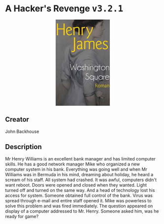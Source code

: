 
# A Hacker's Revenge <kbd>v3.2.1</kbd>

<center>
  <img src="./cover-1024.jpg"/>
</center>

## Creator
John Backhouse

## Description
Mr Henry Williams is an excellent bank manager and has limited computer skills. He has a good network manager Mike who organized a new computer system in his bank. Everything was going well and when Mr Williams was in Bermuda in his mind, dreaming about holiday, he heard a scream of his staff. All system had crashed. It was awful, computers didn't want reboot. Doors were opened and closed when they wanted. Light turned off and turned on the same way. And a head of technology lost his access for system. Someone obtained full control of the bank. Virus was spread through e-mail and entire staff opened it. Mike was powerless to solve this problem and was fired immediately. The question appeared on display of a computer addressed to Mr. Henry. Someone asked him, was he ready for game?
